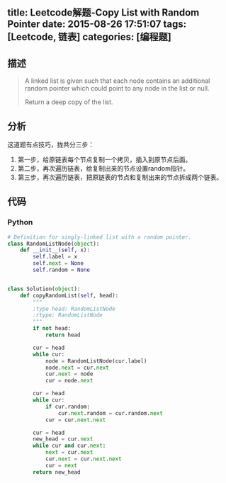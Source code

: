 title: Leetcode解题-Copy List with Random Pointer
date: 2015-08-26 17:51:07
tags: [Leetcode, 链表]
categories: [编程题]
---

## 描述
> A linked list is given such that each node contains an additional random pointer which could point to any node in the list or null.
>
> Return a deep copy of the list.

## 分析
这道题有点技巧，拢共分三步：

1. 第一步，给原链表每个节点复制一个拷贝，插入到原节点后面。
2. 第二步，再次遍历链表，给复制出来的节点设置random指针。
3. 第三步，再次遍历链表，把原链表的节点和复制出来的节点拆成两个链表。

## 代码

### Python
```python
# Definition for singly-linked list with a random pointer.
class RandomListNode(object):
    def __init__(self, x):
        self.label = x
        self.next = None
        self.random = None


class Solution(object):
    def copyRandomList(self, head):
        """
        :type head: RandomListNode
        :rtype: RandomListNode
        """
        if not head:
            return head

        cur = head
        while cur:
            node = RandomListNode(cur.label)
            node.next = cur.next
            cur.next = node
            cur = node.next

        cur = head
        while cur:
            if cur.random:
                cur.next.random = cur.random.next
            cur = cur.next.next

        cur = head
        new_head = cur.next
        while cur and cur.next:
            next = cur.next
            cur.next = cur.next.next
            cur = next
        return new_head
```
